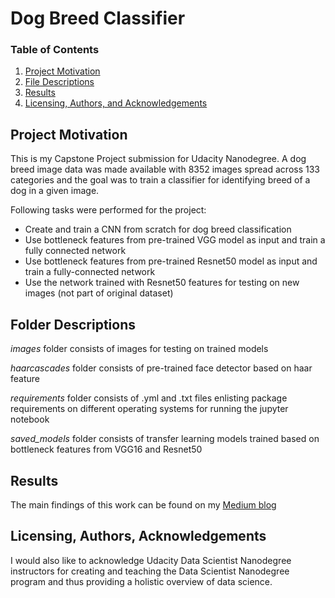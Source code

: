 # Dog Breed Classifier

### Table of Contents

1. [Project Motivation](#motivation)
2. [File Descriptions](#filedescriptions)
2. [Results](#results)
4. [Licensing, Authors, and Acknowledgements](#licensing)

## Project Motivation<a name="motivation"></a>
This is my Capstone Project submission for Udacity Nanodegree. A dog breed image data was made available with 8352 images spread across 133 categories and the goal was to train a classifier for identifying breed of a dog in a given image. 

Following tasks were performed for the project:

- Create and train a CNN from scratch for dog breed classification 
- Use bottleneck features from pre-trained VGG model as input and train a fully connected network
- Use bottleneck features from pre-trained Resnet50 model as input and train a fully-connected network
- Use the network trained with Resnet50 features for testing on new images (not part of original dataset)


## Folder Descriptions <a name="filedescriptions"></a>
*images* folder consists of images for testing on trained models

*haarcascades* folder consists of pre-trained face detector based on haar feature

*requirements* folder consists of .yml and .txt files enlisting package requirements on different operating systems for running the jupyter notebook

*saved_models* folder consists of transfer learning models trained based on bottleneck features from VGG16 and Resnet50

## Results<a name="results"></a>
The main findings of this work can be found on my [Medium blog](https://ankit-patel03.medium.com/who-let-the-dogs-breed-out-who-who-convolutional-neural-network-a2815c586641)

## Licensing, Authors, Acknowledgements<a name="licensing"></a>
I would also like to acknowledge Udacity Data Scientist Nanodegree instructors for creating and teaching the Data Scientist Nanodegree program and thus providing a holistic overview of data science.  